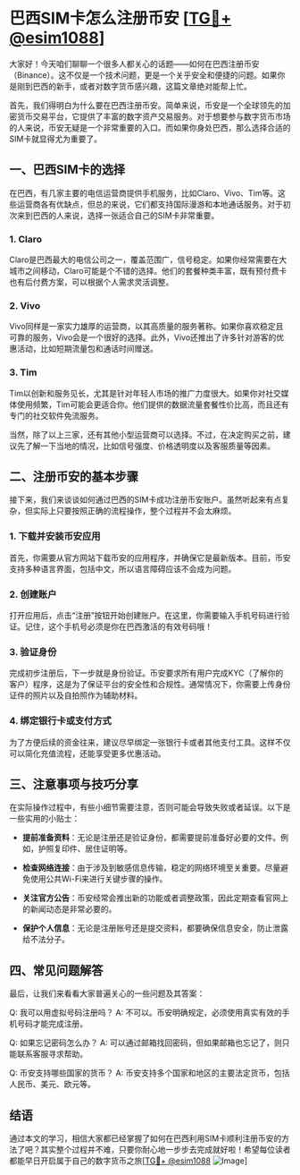 # 巴西SIM卡怎么注册币安 [[TG💪+ @esim1088](https://t.me/s/esim1088)]

大家好！今天咱们聊聊一个很多人都关心的话题——如何在巴西注册币安（Binance）。这不仅是一个技术问题，更是一个关乎安全和便捷的问题。如果你是刚到巴西的新手，或者对数字货币感兴趣，这篇文章绝对能帮上忙。

首先，我们得明白为什么要在巴西注册币安。简单来说，币安是一个全球领先的加密货币交易平台，它提供了丰富的数字资产交易服务。对于想要参与数字货币市场的人来说，币安无疑是一个非常重要的入口。而如果你身处巴西，那么选择合适的SIM卡就显得尤为重要了。

## 一、巴西SIM卡的选择

在巴西，有几家主要的电信运营商提供手机服务，比如Claro、Vivo、Tim等。这些运营商各有优缺点，但总的来说，它们都支持国际漫游和本地通话服务。对于初次来到巴西的人来说，选择一张适合自己的SIM卡非常重要。

### 1. Claro
Claro是巴西最大的电信公司之一，覆盖范围广，信号稳定。如果你经常需要在大城市之间移动，Claro可能是个不错的选择。他们的套餐种类丰富，既有预付费卡也有后付费方案，可以根据个人需求灵活调整。

### 2. Vivo
Vivo同样是一家实力雄厚的运营商，以其高质量的服务著称。如果你喜欢稳定且可靠的服务，Vivo会是一个很好的选择。此外，Vivo还推出了许多针对游客的优惠活动，比如短期流量包和通话时间赠送。

### 3. Tim
Tim以创新和服务见长，尤其是针对年轻人市场的推广力度很大。如果你对社交媒体使用频繁，Tim可能会更适合你。他们提供的数据流量套餐性价比高，而且还有专门的社交软件免流服务。

当然，除了以上三家，还有其他小型运营商可以选择。不过，在决定购买之前，建议先了解一下当地的情况，比如信号强度、价格透明度以及客服质量等因素。

## 二、注册币安的基本步骤

接下来，我们来谈谈如何通过巴西的SIM卡成功注册币安账户。虽然听起来有点复杂，但实际上只要按照正确的流程操作，整个过程并不会太麻烦。

### 1. 下载并安装币安应用
首先，你需要从官方网站下载币安的应用程序，并确保它是最新版本。目前，币安支持多种语言界面，包括中文，所以语言障碍应该不会成为问题。

### 2. 创建账户
打开应用后，点击“注册”按钮开始创建账户。在这里，你需要输入手机号码进行验证。记住，这个手机号必须是你在巴西激活的有效号码哦！

### 3. 验证身份
完成初步注册后，下一步就是身份验证。币安要求所有用户完成KYC（了解你的客户）程序，这是为了保证平台的安全性和合规性。通常情况下，你需要上传身份证件的照片以及自拍照作为辅助材料。

### 4. 绑定银行卡或支付方式
为了方便后续的资金往来，建议尽早绑定一张银行卡或者其他支付工具。这样不仅可以简化充值流程，还能享受更多优惠活动。

## 三、注意事项与技巧分享

在实际操作过程中，有些小细节需要注意，否则可能会导致失败或者延误。以下是一些实用的小贴士：

- **提前准备资料**：无论是注册还是验证身份，都需要提前准备好必要的文件。例如，护照复印件、居住证明等。
  
- **检查网络连接**：由于涉及到敏感信息传输，稳定的网络环境至关重要。尽量避免使用公共Wi-Fi来进行关键步骤的操作。

- **关注官方公告**：币安经常会推出新的功能或者调整政策，因此定期查看官网上的新闻动态是非常必要的。

- **保护个人信息**：无论是注册账号还是提交资料，都要确保信息安全，防止泄露给不法分子。

## 四、常见问题解答

最后，让我们来看看大家普遍关心的一些问题及其答案：

Q: 我可以用虚拟号码注册吗？
A: 不可以。币安明确规定，必须使用真实有效的手机号码才能完成注册。

Q: 如果忘记密码怎么办？
A: 可以通过邮箱找回密码，但如果邮箱也忘记了，则只能联系客服寻求帮助。

Q: 币安支持哪些国家的货币？
A: 币安支持多个国家和地区的主要法定货币，包括人民币、美元、欧元等。

## 结语

通过本文的学习，相信大家都已经掌握了如何在巴西利用SIM卡顺利注册币安的方法了吧？其实整个过程并不难，只要你耐心地一步步去完成就好啦！希望每位读者都能早日开启属于自己的数字货币之旅[[TG💪+ @esim1088](https://t.me/s/esim1088) ![Image](https://i.postimg.cc/4NQfJmqS/Snipaste-2025-05-13-00-14-12.png)]